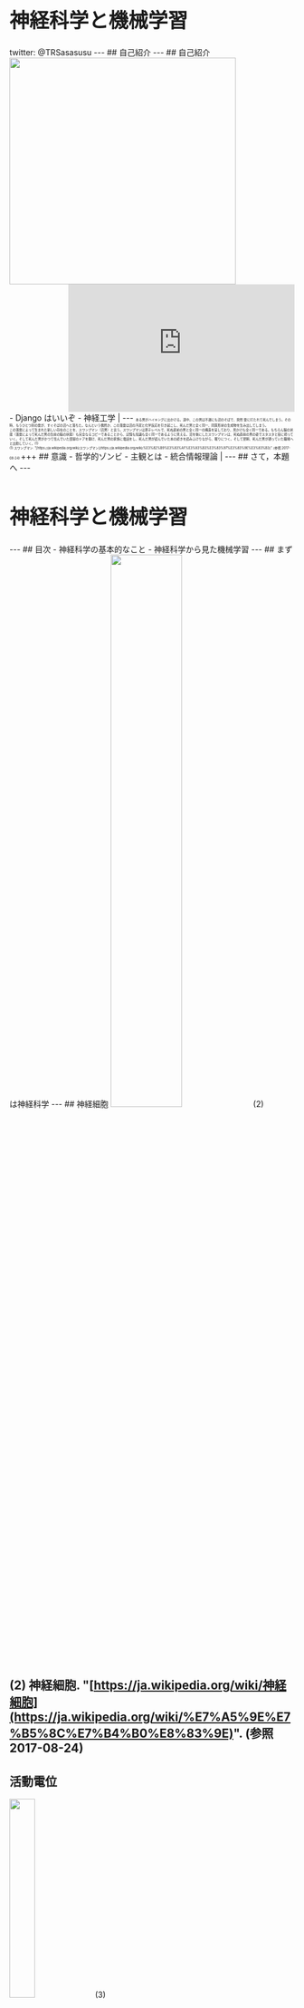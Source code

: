 <h1 style="font-size: 250%;">神経科学と機械学習</h1>
twitter: @TRSasasusu
---
## 自己紹介
---
## 自己紹介
<img src="https://kcs1959.jp/wp-content/uploads/2017/03/Screenshot_2017-02-06-16-46-40.png" style="width: 400px;" align="left" />
<iframe width="400" height="225" src="https://www.youtube.com/embed/zxLMtd7V_m4?ecver=1" frameborder="0" allowfullscreen align="right"></iframe>
<br clear="both" />
- Django はいいぞ
- 神経工学 |
---
<span style="font-size: 40%;">
ある男がハイキングに出かける。道中、この男は不運にも沼のそばで、突然 雷に打たれて死んでしまう。その時、もうひとつ別の雷が、すぐそばの沼へと落ちた。なんという偶然か、この落雷は沼の汚泥と化学反応を引き起こし、死んだ男と全く同一、同質形状の生成物を生み出してしまう。<br />この落雷によって生まれた新しい存在のことを、スワンプマン（沼男）と言う。スワンプマンは原子レベルで、死ぬ直前の男と全く同一の構造を呈しており、見かけも全く同一である。もちろん脳の状態（落雷によって死んだ男の生前の脳の状態）も完全なるコピーであることから、記憶も知識も全く同一であるように見える。沼を後にしたスワンプマンは、死ぬ直前の男の姿でスタスタと街に帰っていく。そして死んだ男がかつて住んでいた部屋のドアを開け、死んだ男の家族に電話をし、死んだ男が読んでいた本の続きを読みふけりながら、眠りにつく。そして翌朝、死んだ男が通っていた職場へと出勤していく。(1)<br />(1) スワンプマン. "[https://ja.wikipedia.org/wiki/スワンプマン](https://ja.wikipedia.org/wiki/%E3%82%B9%E3%83%AF%E3%83%B3%E3%83%97%E3%83%9E%E3%83%B3)". (参照 2017-08-24)
</span>
+++
## 意識
- 哲学的ゾンビ
- 主観とは
- 統合情報理論 |
---
## さて，本題へ
---
<h1 style="font-size: 250%;">神経科学と機械学習</h1>
---
## 目次
- 神経科学の基本的なこと
- 神経科学から見た機械学習
---
## まずは神経科学
---
## 神経細胞
<img src="https://upload.wikimedia.org/wikipedia/commons/a/a9/Complete_neuron_cell_diagram_en.svg" style="width: 50%;" />(2)
  
(2) 神経細胞. "[https://ja.wikipedia.org/wiki/神経細胞](https://ja.wikipedia.org/wiki/%E7%A5%9E%E7%B5%8C%E7%B4%B0%E8%83%9E)". (参照 2017-08-24)
---
## 活動電位
<img src="https://upload.wikimedia.org/wikipedia/commons/4/4a/Action_potential.svg" style="width: 30%;" />(3)
  
(3) Action potential. "[https://en.wikipedia.org/wiki/Action_potential](https://en.wikipedia.org/wiki/Action_potential)". (参照 2017-08-24)
---
## シナプス
<img src="https://upload.wikimedia.org/wikipedia/commons/4/4c/Synapse_diag1.svg" style="width: 30%;" />(4)
  
(4) シナプス. "[https://ja.wikipedia.org/wiki/シナプス](https://ja.wikipedia.org/wiki/%E3%82%B7%E3%83%8A%E3%83%97%E3%82%B9)". (参照 2017-08-24)
---
## 脳
<img src="https://upload.wikimedia.org/wikipedia/commons/b/b5/Brain_diagram_ja.svg" style="width: 50%;" />(5)
  
(5) 脳. "[https://ja.wikipedia.org/wiki/脳](https://ja.wikipedia.org/wiki/%E8%84%B3)". (参照 2017-08-24)
---
## 測定方法
- パッチクランプ法 |
- Optogenetics |
- fMRI |
- EEG |
---
## そもそも神経科学にはどんな分野がある？
---
## 神経科学の分野（私の知っているもの）
- 認知神経科学
- 神経工学
- 理論神経科学
- 神経学
- 分子神経科学
---
## 理論神経科学
---
## 理論神経科学
- 計算論的神経科学
- 数理脳科学
---
## それでは機械学習へ
### 神経科学から見た機械学習
(マサカリがやばそう)
---
## ニューラルネットワーク
---
## ニューラルネットワーク
<img src="https://upload.wikimedia.org/wikipedia/commons/9/91/Multi-Layer_Neural_Network-Vector.svg" style="width: 50%;" />(6)
  
(6) ニューラルネットワーク. "[https://ja.wikipedia.org/wiki/ニューラルネットワーク](https://ja.wikipedia.org/wiki/%E3%83%8B%E3%83%A5%E3%83%BC%E3%83%A9%E3%83%AB%E3%83%8D%E3%83%83%E3%83%88%E3%83%AF%E3%83%BC%E3%82%AF)". (参照 2017-08-25)
---
<img src="https://upload.wikimedia.org/wikipedia/commons/d/d4/Gray628.png" style="width: 50%;" />(7)
  
(7) プルキンエ細胞. "[https://ja.wikipedia.org/wiki/プルキンエ細胞](https://ja.wikipedia.org/wiki/%E3%83%97%E3%83%AB%E3%82%AD%E3%83%B3%E3%82%A8%E7%B4%B0%E8%83%9E)". (参照 2017-08-25)
---
## ニューラルネットワークの重み
- 正負の値がある → 興奮性にも抑制性にもできる |
- 学習により変化する → ヘブ則 |
- 誤差逆伝播 → ない？！？！ |
---
## 時間依存シナプス可塑性(STDP)
時間を考慮に入れたヘブ則．  タイミングのおかしいニューロンに対してシナプスの重みを減らすもの．
---
## 強化学習
(おそらくもう時間がないだろう)
---
## 強化学習
ある環境において行動した時に，報酬があったら良くて，罰があったら悪いので改善するという感じのアルゴリズム  
(はしょり過ぎてごめんなさい)
---
## 脳における強化学習
報酬はドーパミンが担っている．  
ある行動をしたときに期待以上だったら多くドーパミンが出る．逆ならば少なくなる．予想通りだったら通常通り．
